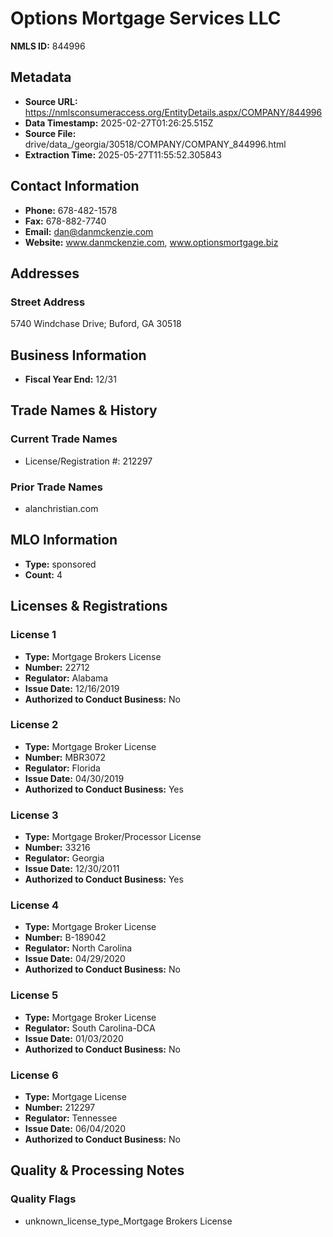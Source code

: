 # Options Mortgage Services LLC

**NMLS ID:** 844996

## Metadata
- **Source URL:** https://nmlsconsumeraccess.org/EntityDetails.aspx/COMPANY/844996
- **Data Timestamp:** 2025-02-27T01:26:25.515Z
- **Source File:** drive/data_/georgia/30518/COMPANY/COMPANY_844996.html
- **Extraction Time:** 2025-05-27T11:55:52.305843

## Contact Information
- **Phone:** 678-482-1578
- **Fax:** 678-882-7740
- **Email:** dan@danmckenzie.com
- **Website:** www.danmckenzie.com, www.optionsmortgage.biz

## Addresses
### Street Address
5740 Windchase Drive; Buford, GA 30518

## Business Information
- **Fiscal Year End:** 12/31

## Trade Names & History
### Current Trade Names
- License/Registration #: 212297

### Prior Trade Names
- alanchristian.com

## MLO Information
- **Type:** sponsored
- **Count:** 4

## Licenses & Registrations

### License 1
- **Type:** Mortgage Brokers License
- **Number:** 22712
- **Regulator:** Alabama
- **Issue Date:** 12/16/2019
- **Authorized to Conduct Business:** No

### License 2
- **Type:** Mortgage Broker License
- **Number:** MBR3072
- **Regulator:** Florida
- **Issue Date:** 04/30/2019
- **Authorized to Conduct Business:** Yes

### License 3
- **Type:** Mortgage Broker/Processor License
- **Number:** 33216
- **Regulator:** Georgia
- **Issue Date:** 12/30/2011
- **Authorized to Conduct Business:** Yes

### License 4
- **Type:** Mortgage Broker License
- **Number:** B-189042
- **Regulator:** North Carolina
- **Issue Date:** 04/29/2020
- **Authorized to Conduct Business:** No

### License 5
- **Type:** Mortgage Broker License
- **Regulator:** South Carolina-DCA
- **Issue Date:** 01/03/2020
- **Authorized to Conduct Business:** No

### License 6
- **Type:** Mortgage License
- **Number:** 212297
- **Regulator:** Tennessee
- **Issue Date:** 06/04/2020
- **Authorized to Conduct Business:** No

## Quality & Processing Notes
### Quality Flags
- unknown_license_type_Mortgage Brokers License

